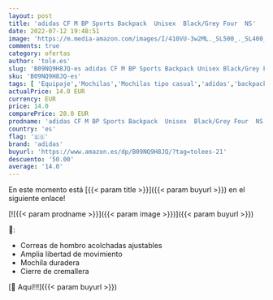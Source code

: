 ```yaml
---
layout: post
title: 'adidas CF M BP Sports Backpack  Unisex  Black/Grey Four  NS'
date: 2022-07-12 19:48:51
image: 'https://m.media-amazon.com/images/I/410VU-3w2ML._SL500_._SL400_.jpg'
comments: true
category: ofertas
author: 'tole.es'
slug: 'B09NQ9H8JQ-es adidas CF M BP Sports Backpack Unisex Black/Grey Four NS'
sku: 'B09NQ9H8JQ-es'
tags: [ 'Equipaje','Mochilas','Mochilas tipo casual','adidas','backpack','🇪🇸', ]
actualPrice: 14.0 EUR
currency: EUR
price: 14.0
comparePrice: 28.0 EUR
prodname: 'adidas CF M BP Sports Backpack  Unisex  Black/Grey Four  NS'
country: 'es'
flag: '🇪🇸'
brand: 'adidas'
buyurl: 'https://www.amazon.es/dp/B09NQ9H8JQ/?tag=tolees-21'
descuento: '50.00'
average: '14.0'
---
```


En este momento está [{{< param title >}}]({{< param buyurl >}}) en el siguiente enlace!

[![{{< param prodname >}}]({{< param image >}})]({{< param buyurl >}})

🔎:

- Correas de hombro acolchadas ajustables
- Amplia libertad de movimiento
- Mochila duradera
- Cierre de cremallera

[🛒 Aquí!!!]({{< param buyurl >}})
